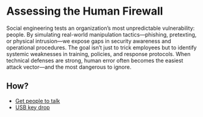 # Assessing the Human Firewall

Social engineering tests an organization’s most unpredictable vulnerability: people. By simulating real-world 
manipulation tactics—phishing, pretexting, or physical intrusion—we expose gaps in security awareness and operational 
procedures. The goal isn’t just to trick employees but to identify systemic weaknesses in training, policies, 
and response protocols. When technical defenses are strong, human error often becomes the easiest attack vector—and 
the most dangerous to ignore.

## How?

* [Get people to talk](talk.md)
* [USB key drop](usb.md)

